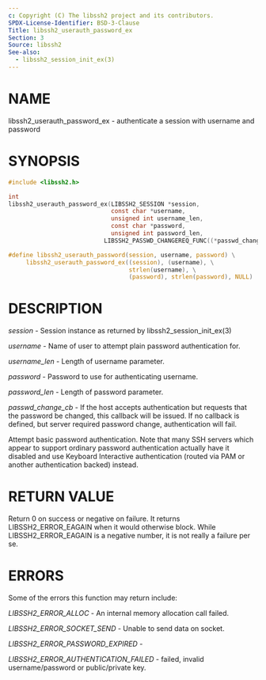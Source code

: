 ```yaml
---
c: Copyright (C) The libssh2 project and its contributors.
SPDX-License-Identifier: BSD-3-Clause
Title: libssh2_userauth_password_ex
Section: 3
Source: libssh2
See-also:
  - libssh2_session_init_ex(3)
---
```


# NAME

libssh2_userauth_password_ex - authenticate a session with username and password

# SYNOPSIS

~~~c
#include <libssh2.h>

int
libssh2_userauth_password_ex(LIBSSH2_SESSION *session,
                             const char *username,
                             unsigned int username_len,
                             const char *password,
                             unsigned int password_len,
                           LIBSSH2_PASSWD_CHANGEREQ_FUNC((*passwd_change_cb)));

#define libssh2_userauth_password(session, username, password) \
     libssh2_userauth_password_ex((session), (username), \
                                  strlen(username), \
                                  (password), strlen(password), NULL)
~~~

# DESCRIPTION

*session* - Session instance as returned by libssh2_session_init_ex(3)

*username* - Name of user to attempt plain password authentication for.

*username_len* - Length of username parameter.

*password* - Password to use for authenticating username.

*password_len* - Length of password parameter.

*passwd_change_cb* - If the host accepts authentication but
requests that the password be changed, this callback will be issued.
If no callback is defined, but server required password change,
authentication will fail.

Attempt basic password authentication. Note that many SSH servers
which appear to support ordinary password authentication actually have
it disabled and use Keyboard Interactive authentication (routed via
PAM or another authentication backed) instead.

# RETURN VALUE

Return 0 on success or negative on failure. It returns
LIBSSH2_ERROR_EAGAIN when it would otherwise block. While
LIBSSH2_ERROR_EAGAIN is a negative number, it is not really a failure per se.

# ERRORS

Some of the errors this function may return include:

*LIBSSH2_ERROR_ALLOC* - An internal memory allocation call failed.

*LIBSSH2_ERROR_SOCKET_SEND* - Unable to send data on socket.

*LIBSSH2_ERROR_PASSWORD_EXPIRED* -

*LIBSSH2_ERROR_AUTHENTICATION_FAILED* - failed, invalid username/password
or public/private key.
